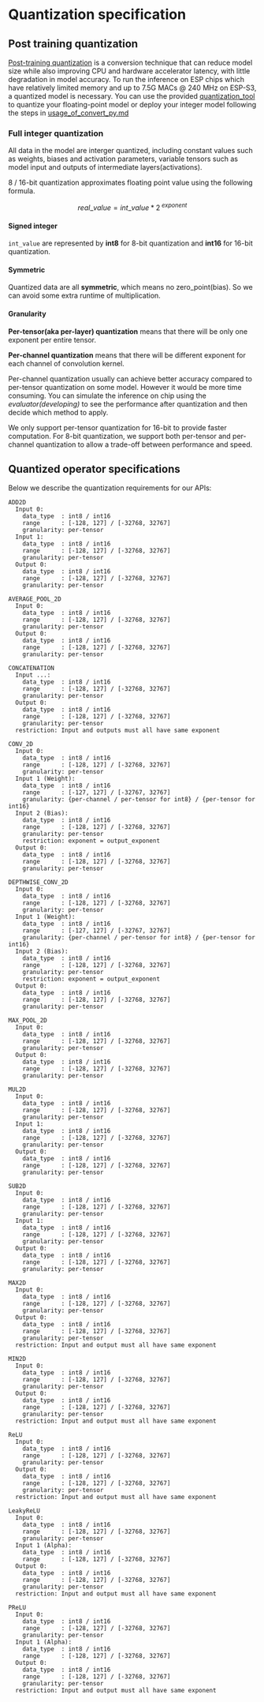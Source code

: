# Quantization specification
## Post training quantization
[Post-training quantization][1] is a conversion technique that can reduce model size while also improving CPU and hardware accelerator latency, with little degradation in model accuracy. To run the inference on ESP chips which have relatively limited memory and up to 7.5G MACs @ 240 MHz on ESP-S3, a quantized model is necessary. You can use the provided [quantization_tool](quantization_tool.md) to quantize your floating-point model or deploy your integer model following the steps in [usage_of_convert_py.md](usage_of_convert_py.md)

[1]:https://www.tensorflow.org/lite/performance/post_training_quantization

### Full integer quantization
All data in the model are interger quantized, including constant values such as weights, biases and activation parameters, variable tensors such as model input and outputs of intermediate layers(activations).

8 / 16-bit quantization approximates floating point value using the following formula.
```math
real\_value = int\_value * 2^{\ exponent}
```

#### Signed integer
`int_value` are represented by **int8** for 8-bit quantization and **int16** for 16-bit quantization.

#### Symmetric
Quantized data are all **symmetric**, which means no zero_point(bias). So we can avoid some extra runtime of multiplication.  

#### Granularity
**Per-tensor(aka per-layer) quantization** means that there will be only one exponent per entire tensor.

**Per-channel quantization** means that there will be different exponent for each channel of convolution kernel.

Per-channel quantization usually can achieve better accuracy compared to per-tensor quantization on some model. However it would be more time consuming. You can simulate the inference on chip using the *evaluator(developing)* to see the performance after quantization and then decide which method to apply.

We only support per-tensor quantization for 16-bit to provide faster computation. For 8-bit quantization, we support both per-tensor and per-channel quantization to allow a trade-off between performance and speed.


## Quantized operator specifications
Below we describe the quantization requirements for our APIs:
```
ADD2D
  Input 0:
    data_type  : int8 / int16
    range      : [-128, 127] / [-32768, 32767]
    granularity: per-tensor
  Input 1:
    data_type  : int8 / int16
    range      : [-128, 127] / [-32768, 32767]
    granularity: per-tensor
  Output 0:
    data_type  : int8 / int16
    range      : [-128, 127] / [-32768, 32767]
    granularity: per-tensor

AVERAGE_POOL_2D
  Input 0:
    data_type  : int8 / int16
    range      : [-128, 127] / [-32768, 32767]
    granularity: per-tensor
  Output 0:
    data_type  : int8 / int16
    range      : [-128, 127] / [-32768, 32767]
    granularity: per-tensor

CONCATENATION
  Input ...:
    data_type  : int8 / int16
    range      : [-128, 127] / [-32768, 32767]
    granularity: per-tensor
  Output 0:
    data_type  : int8 / int16
    range      : [-128, 127] / [-32768, 32767]
    granularity: per-tensor
  restriction: Input and outputs must all have same exponent

CONV_2D
  Input 0:
    data_type  : int8 / int16
    range      : [-128, 127] / [-32768, 32767]
    granularity: per-tensor
  Input 1 (Weight):
    data_type  : int8 / int16
    range      : [-127, 127] / [-32767, 32767]
    granularity: {per-channel / per-tensor for int8} / {per-tensor for int16} 
  Input 2 (Bias):
    data_type  : int8 / int16
    range      : [-128, 127] / [-32768, 32767]
    granularity: per-tensor
    restriction: exponent = output_exponent
  Output 0:
    data_type  : int8 / int16
    range      : [-128, 127] / [-32768, 32767]
    granularity: per-tensor

DEPTHWISE_CONV_2D
  Input 0:
    data_type  : int8 / int16
    range      : [-128, 127] / [-32768, 32767]
    granularity: per-tensor
  Input 1 (Weight):
    data_type  : int8 / int16
    range      : [-127, 127] / [-32767, 32767]
    granularity: {per-channel / per-tensor for int8} / {per-tensor for int16} 
  Input 2 (Bias):
    data_type  : int8 / int16
    range      : [-128, 127] / [-32768, 32767]
    granularity: per-tensor
    restriction: exponent = output_exponent
  Output 0:
    data_type  : int8 / int16
    range      : [-128, 127] / [-32768, 32767]
    granularity: per-tensor

MAX_POOL_2D
  Input 0:
    data_type  : int8 / int16
    range      : [-128, 127] / [-32768, 32767]
    granularity: per-tensor
  Output 0:
    data_type  : int8 / int16
    range      : [-128, 127] / [-32768, 32767]
    granularity: per-tensor

MUL2D
  Input 0:
    data_type  : int8 / int16
    range      : [-128, 127] / [-32768, 32767]
    granularity: per-tensor
  Input 1:
    data_type  : int8 / int16
    range      : [-128, 127] / [-32768, 32767]
    granularity: per-tensor
  Output 0:
    data_type  : int8 / int16
    range      : [-128, 127] / [-32768, 32767]
    granularity: per-tensor

SUB2D
  Input 0:
    data_type  : int8 / int16
    range      : [-128, 127] / [-32768, 32767]
    granularity: per-tensor
  Input 1:
    data_type  : int8 / int16
    range      : [-128, 127] / [-32768, 32767]
    granularity: per-tensor
  Output 0:
    data_type  : int8 / int16
    range      : [-128, 127] / [-32768, 32767]
    granularity: per-tensor

MAX2D
  Input 0:
    data_type  : int8 / int16
    range      : [-128, 127] / [-32768, 32767]
    granularity: per-tensor
  Output 0:
    data_type  : int8 / int16
    range      : [-128, 127] / [-32768, 32767]
    granularity: per-tensor
  restriction: Input and output must all have same exponent

MIN2D
  Input 0:
    data_type  : int8 / int16
    range      : [-128, 127] / [-32768, 32767]
    granularity: per-tensor
  Output 0:
    data_type  : int8 / int16
    range      : [-128, 127] / [-32768, 32767]
    granularity: per-tensor
  restriction: Input and output must all have same exponent

ReLU
  Input 0:
    data_type  : int8 / int16
    range      : [-128, 127] / [-32768, 32767]
    granularity: per-tensor
  Output 0:
    data_type  : int8 / int16
    range      : [-128, 127] / [-32768, 32767]
    granularity: per-tensor
  restriction: Input and output must all have same exponent

LeakyReLU
  Input 0:
    data_type  : int8 / int16
    range      : [-128, 127] / [-32768, 32767]
    granularity: per-tensor
  Input 1 (Alpha):
    data_type  : int8 / int16
    range      : [-128, 127] / [-32768, 32767]
  Output 0:
    data_type  : int8 / int16
    range      : [-128, 127] / [-32768, 32767]
    granularity: per-tensor
  restriction: Input and output must all have same exponent

PReLU
  Input 0:
    data_type  : int8 / int16
    range      : [-128, 127] / [-32768, 32767]
    granularity: per-tensor
  Input 1 (Alpha):
    data_type  : int8 / int16
    range      : [-128, 127] / [-32768, 32767]
  Output 0:
    data_type  : int8 / int16
    range      : [-128, 127] / [-32768, 32767]
    granularity: per-tensor
  restriction: Input and output must all have same exponent

```